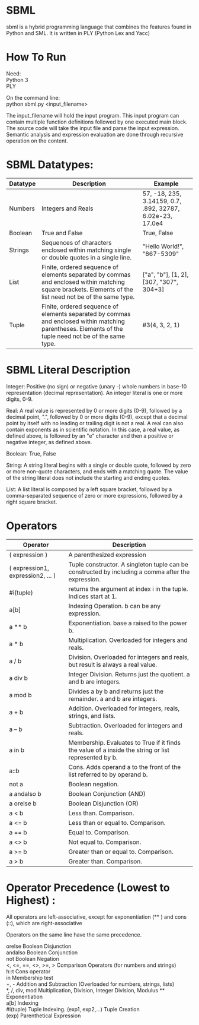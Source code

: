 # SBML
sbml is a hybrid programming language that combines the features found in Python and SML.  It is written in PLY (Python Lex and Yacc)

# How To Run
Need: <br />
Python 3 <br />
PLY

On the command line: <br />
python sbml.py <input_filename>

The input_filename will hold the input program.  This input program can contain multiple function definitions followed by one executed main block.
The source code will take the input file and parse the input expression.  Semantic analysis and expression evaluation are done through recursive
operation on the content.

# SBML Datatypes:
| Datatype | Description | Example |
| --- | --- | --- |
| Numbers | Integers and Reals | 57, -18, 235, 3.14159, 0.7, .892, 32787, 6.02e-23, 17.0e4 |
| Boolean | True and False | True, False |
| Strings | Sequences of characters enclosed within matching single or double quotes in a single line. |  "Hello World!", "867-5309" |
| List |  Finite, ordered sequence of elements separated by commas and enclosed within matching square brackets. Elements of the list need not be of the same type. | ["a", "b"], [1, 2], [307, "307", 304+3]  |
| Tuple | Finite, ordered sequence of elements separated by commas and enclosed within matching parentheses. Elements of the tuple need not be of the same type.  | #3(4, 3, 2, 1) |

# SBML Literal Description
Integer: Positive (no sign) or negative (unary -) whole numbers in base-10 representation (decimal representation). An integer literal is one or more digits, 0-9. <br />

Real: A real value is represented by 0 or more digits (0-9), followed by a decimal point, ".", followed by 0 or more digits (0-9), except that a decimal point by itself with no leading or trailing digit is not a real. A real can also contain exponents as in scientific  notation. In this case, a real value, as defined above, is followed by an "e" character and then a positive or negative integer, as defined above. <br />

Boolean: True, False <br />

String: A string literal begins with a single or double quote, followed by zero or more non-quote characters, and ends with a matching quote. The value of the string literal does not include the starting and ending quotes. <br />

List: A list literal is composed by a left square bracket, followed by a comma-separated sequence of zero or more expressions, followed by a right square bracket.

# Operators
| Operator | Description |
| --- | --- |
|  ( expression ) | A parenthesized expression |
|  ( expression1, expression2, … ) | Tuple constructor. A singleton tuple can be constructed by including a comma after the expression. |
|  #i(tuple) | returns the argument at index i in the tuple. Indices start at 1. |
| a[b] | Indexing Operation. b can be any expression. |
|  a ** b | Exponentiation. base a raised to the power b. |
|  a * b | Multiplication. Overloaded for integers and reals. |
|  a / b | Division. Overloaded for integers and reals, but result is always a real value. |
|  a div b  | Integer Division. Returns just the quotient. a and b are integers. |
|  a mod b | Divides a by b and returns just the remainder. a and b are integers. |
|  a + b | Addition. Overloaded for integers, reals, strings, and lists. |
|  a – b |  Subtraction. Overloaded for integers and reals. |
|  a in b | Membership. Evaluates to True if it finds the value of a inside the string or list represented by b. |
|  a::b  | Cons. Adds operand a to the front of the list referred to by operand b. |
|  not a | Boolean negation. |
|  a andalso b  |  Boolean Conjunction (AND) |
|  a orelse b  |  Boolean Disjunction (OR) |
|  a < b |  Less than. Comparison. |
|  a <= b  | Less than or equal to. Comparison. |
|   a == b  | Equal to. Comparison. |
|  a <> b  |  Not equal to. Comparison. |
|  a >= b  |  Greater than or equal to. Comparison. |
|  a > b  | Greater than. Comparison. |

# Operator Precedence (Lowest to Highest) :
All operators are left-associative, except for exponentiation  (** ) and cons (::), which are right-associative

Operators on the same line have the same precedence.

orelse Boolean Disjunction <br />
andalso Boolean Conjunction <br />
not Boolean Negation <br />
 <, <=, ==, <>, >=, > Comparison Operators (for  numbers and strings) <br />
 h::t Cons operator <br />
 in Membership test <br />
 +, - Addition and Subtraction  (Overloaded for numbers, strings, lists) <br />
 \*, /, div, mod Multiplication, Division, Integer Division, Modulus ** Exponentiation <br />
 a[b] Indexing <br />
 #i(tuple) Tuple Indexing. (exp1, exp2,...) Tuple Creation <br />
 (exp) Parenthetical Expression
